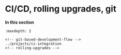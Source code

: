 # CI/CD, rolling upgrades, git


**In this section**
```{toctree}
:maxdepth: 2

<!-- git-based-development-flow -->
../projects/ci-integration
<!-- rolling-upgrades -->
``` 
